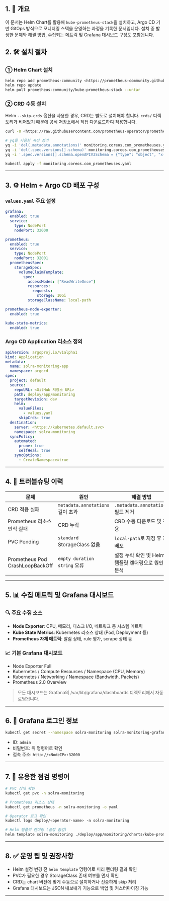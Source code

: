 ## 1. 📌 개요

이 문서는 Helm Chart를 활용해 `kube-prometheus-stack`을 설치하고, Argo CD 기반 GitOps 방식으로 모니터링 스택을 운영하는 과정을 기록한 문서입니다. 설치 중 발생한 문제와 해결 방법, 수집되는 메트릭 및 Grafana 대시보드 구성도 포함됩니다.


## 2. 🛠 설치 절차

### ① Helm Chart 설치

```bash
helm repo add prometheus-community <https://prometheus-community.github.io/helm-charts>
helm repo update
helm pull prometheus-community/kube-prometheus-stack --untar

```

### ② CRD 수동 설치

Helm `--skip-crds` 옵션을 사용한 경우, CRD는 별도로 설치해야 합니다. `crds/` 디렉토리가 비어있기 때문에 공식 저장소에서 직접 다운로드하여 적용합니다.

```bash
curl -O <https://raw.githubusercontent.com/prometheus-operator/prometheus-operator/main/example/prometheus-operator-crd/monitoring.coreos.com_prometheuses.yaml>

# yq를 사용한 사전 정리
yq -i 'del(.metadata.annotations)' monitoring.coreos.com_prometheuses.yaml
yq -i 'del(.spec.versions[].schema)' monitoring.coreos.com_prometheuses.yaml
yq -i '.spec.versions[].schema.openAPIV3Schema = {"type": "object", "x-kubernetes-preserve-unknown-fields": true}' monitoring.coreos.com_prometheuses.yaml

kubectl apply -f monitoring.coreos.com_prometheuses.yaml

```

---

## 3. ⚙️ Helm + Argo CD 배포 구성

### `values.yaml` 주요 설정

```yaml
grafana:
  enabled: true
  service:
    type: NodePort
    nodePort: 32000

prometheus:
  enabled: true
  service:
    type: NodePort
    nodePort: 32001
  prometheusSpec:
    storageSpec:
      volumeClaimTemplate:
        spec:
          accessModes: ["ReadWriteOnce"]
          resources:
            requests:
              storage: 10Gi
          storageClassName: local-path

prometheus-node-exporter:
  enabled: true

kube-state-metrics:
  enabled: true

```

### Argo CD Application 리소스 정의

```yaml
apiVersion: argoproj.io/v1alpha1
kind: Application
metadata:
  name: solra-monitoring-app
  namespace: argocd
spec:
  project: default
  source:
    repoURL: <GitHub 저장소 URL>
    path: deploy/app/monitoring
    targetRevision: dev
    helm:
      valueFiles:
        - values.yaml
      skipCrds: true
  destination:
    server: <https://kubernetes.default.svc>
    namespace: solra-monitoring
  syncPolicy:
    automated:
      prune: true
      selfHeal: true
    syncOptions:
      - CreateNamespace=true

```

---

## 4. 🐞 트러블슈팅 이력

|문제|원인|해결 방법|
|---|---|---|
|CRD 적용 실패|`metadata.annotations` 길이 초과|`.metadata.annotations` 필드 제거|
|Prometheus 리소스 인식 실패|CRD 누락|CRD 수동 다운로드 및 적용|
|PVC Pending|`standard` StorageClass 없음|`local-path`로 지정 후 재배포|
|Prometheus Pod CrashLoopBackOff|`empty duration string` 오류|설정 누락 확인 및 Helm 템플릿 렌더링으로 원인 분석|

---

## 5. 📊 수집 메트릭 및 Grafana 대시보드

### 🔍 주요 수집 소스

- **Node Exporter**: CPU, 메모리, 디스크 I/O, 네트워크 등 시스템 메트릭
- **Kube State Metrics**: Kubernetes 리소스 상태 (Pod, Deployment 등)
- **Prometheus 자체 메트릭**: 알림 상태, rule 평가, scrape 상태 등

### 📈 기본 Grafana 대시보드

- Node Exporter Full
- Kubernetes / Compute Resources / Namespace (CPU, Memory)
- Kubernetes / Networking / Namespace (Bandwidth, Packets)
- Prometheus 2.0 Overview

> 모든 대시보드는 Grafana의 /var/lib/grafana/dashboards 디렉토리에서 자동 로딩됩니다.

---

## 6. 🔐 Grafana 로그인 정보

```bash
kubectl get secret --namespace solra-monitoring solra-monitoring-grafana -o jsonpath="{.data.admin-password}" | base64 --decode

```

- ID: `admin`
- 비밀번호: 위 명령어로 확인
- 접속 주소: `http://<NodeIP>:32000`

---

## 7. 🧪 유용한 점검 명령어

```bash
# PVC 상태 확인
kubectl get pvc -n solra-monitoring

# Prometheus 리소스 상태
kubectl get prometheus -n solra-monitoring -o yaml

# Operator 로그 확인
kubectl logs deploy/<operator-name> -n solra-monitoring

# Helm 템플릿 렌더링 (설정 점검)
helm template solra-monitoring ./deploy/app/monitoring/charts/kube-prometheus-stack -f ./deploy/app/monitoring/values.yaml

```

---

## 8. ✅ 운영 팁 및 권장사항

- Helm 설정 변경 전 `helm template` 명령어로 미리 렌더링 결과 확인
- PVC가 필요한 경우 StorageClass 존재 여부를 먼저 확인
- CRD는 chart 버전에 맞게 수동으로 설치하거나 신중하게 skip 처리
- Grafana 대시보드는 JSON 내보내기 기능으로 백업 및 커스터마이징 가능

---